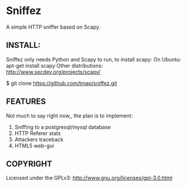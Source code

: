 Sniffez
=======

A simple HTTP sniffer based on Scapy.


INSTALL:
----------

Sniffez only needs Python and Scapy to run, to install scapy:
On Ubuntu: apt-get install scapy
Other distributions: http://www.secdev.org/projects/scapy/

$ git clone https://github.com/tmap/sniffez.git



FEATURES
-----------

Not much to say right now,, the plan is to implement:
  
  1. Sniffing to a postgresql/mysql database
  2. HTTP Referer stats
  3. Attackers traceback
  4. HTML5 web-gui
  
	

COPYRIGHT
-----------

Licensed under the GPLv3: http://www.gnu.org/licenses/gpl-3.0.html
